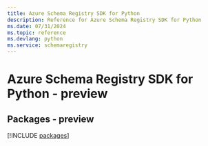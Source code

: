 ```yaml
---
title: Azure Schema Registry SDK for Python
description: Reference for Azure Schema Registry SDK for Python
ms.date: 07/31/2024
ms.topic: reference
ms.devlang: python
ms.service: schemaregistry
---
```

# Azure Schema Registry SDK for Python - preview
## Packages - preview
[!INCLUDE [packages](schema-registry-index.md)]